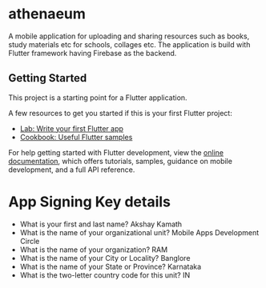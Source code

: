 # athenaeum

A mobile application for uploading and sharing resources such as books, study materials etc for schools, collages etc. The application is build with Flutter framework having Firebase as the backend.

## Getting Started

This project is a starting point for a Flutter application.

A few resources to get you started if this is your first Flutter project:

- [Lab: Write your first Flutter app](https://docs.flutter.dev/get-started/codelab)
- [Cookbook: Useful Flutter samples](https://docs.flutter.dev/cookbook)

For help getting started with Flutter development, view the
[online documentation](https://docs.flutter.dev/), which offers tutorials,
samples, guidance on mobile development, and a full API reference.

# App Signing Key details
- What is your first and last name?
Akshay Kamath
- What is the name of your organizational unit?
Mobile Apps Development Circle
- What is the name of your organization?
RAM
- What is the name of your City or Locality?
Banglore
- What is the name of your State or Province?
Karnataka
- What is the two-letter country code for this unit?
IN